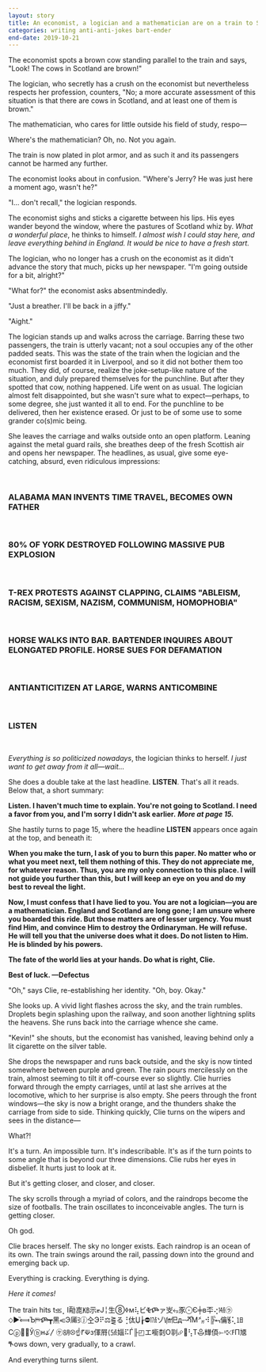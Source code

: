 ```yaml
---
layout: story
title: An economist, a logician and a mathematician are on a train to Scotland.
categories: writing anti-anti-jokes bart-ender
end-date: 2019-10-21
---
```


The economist spots a brown cow standing parallel to the train and says, "Look! The cows in Scotland are brown!"

The logician, who secretly has a crush on the economist but nevertheless respects her profession, counters, "No; a more accurate assessment of this situation is that there are cows in Scotland, and at least one of them is brown."

The mathematician, who cares for little outside his field of study, respo—

Where's the mathematician? Oh, no. Not you again.

The train is now plated in plot armor, and as such it and its passengers cannot be harmed any further.

The economist looks about in confusion. "Where's Jerry? He was just here a moment ago, wasn't he?"

"I… don't recall," the logician responds.

The economist sighs and sticks a cigarette between his lips. His eyes wander beyond the window, where the pastures of Scotland whiz by. *What a wonderful place*, he thinks to himself. *I almost wish I could stay here, and leave everything behind in England. It would be nice to have a fresh start.*

The logician, who no longer has a crush on the economist as it didn't advance the story that much, picks up her newspaper. "I'm going outside for a bit, alright?"

"What for?" the economist asks absentmindedly.

"Just a breather. I'll be back in a jiffy."

"Aight."

The logician stands up and walks across the carriage. Barring these two passengers, the train is utterly vacant; not a soul occupies any of the other padded seats. This was the state of the train when the logician and the economist first boarded it in Liverpool, and so it did not bother them too much. They did, of course, realize the joke-setup-like nature of the situation, and duly prepared themselves for the punchline. But after they spotted that cow, nothing happened. Life went on as usual. The logician almost felt disappointed, but she wasn't sure what to expect—perhaps, to some degree, she just wanted it all to end. For the punchline to be delivered, then her existence erased. Or just to be of some use to some grander co(s)mic being.

She leaves the carriage and walks outside onto an open platform. Leaning against the metal guard rails, she breathes deep of the fresh Scottish air and opens her newspaper. The headlines, as usual, give some eye-catching, absurd, even ridiculous impressions:

&nbsp;

### ALABAMA MAN INVENTS TIME TRAVEL, BECOMES OWN FATHER

&nbsp;

### 80% OF YORK DESTROYED FOLLOWING MASSIVE PUB EXPLOSION

&nbsp;

### T-REX PROTESTS AGAINST CLAPPING, CLAIMS "ABLEISM, RACISM, SEXISM, NAZISM, COMMUNISM, HOMOPHOBIA"

&nbsp;

### HORSE WALKS INTO BAR. BARTENDER INQUIRES ABOUT ELONGATED PROFILE. HORSE SUES FOR DEFAMATION

&nbsp;

### ANTIANTICITIZEN AT LARGE, WARNS ANTICOMBINE

&nbsp;

### LISTEN

&nbsp;

*Everything is so politicized nowadays*, the logician thinks to herself. *I just want to get away from it all—wait…*

She does a double take at the last headline. **LISTEN**. That's all it reads. Below that, a short summary:

**Listen. I haven't much time to explain. You're not going to Scotland. I need a favor from you, and I'm sorry I didn't ask earlier.** ***More at page 15.***

She hastily turns to page 15, where the headline **LISTEN** appears once again at the top, and beneath it:

**When you make the turn, I ask of you to burn this paper. No matter who or what you meet next, tell them nothing of this. They do not appreciate me, for whatever reason. Thus, you are my only connection to this place. I will not guide you further than this, but I will keep an eye on you and do my best to reveal the light.**

**Now, I must confess that I have lied to you. You are not a logician—you are a mathematician. England and Scotland are long gone; I am unsure where you boarded this ride. But those matters are of lesser urgency. You must find Him, and convince Him to destroy the Ordinaryman. He will refuse. He will tell you that the universe does what it does. Do not listen to Him. He is blinded by his powers.**

**The fate of the world lies at your hands. Do what is right, Clie.**

**Best of luck. —Defectus**

"Oh," says Clie, re-establishing her identity. "Oh, boy. Okay."

She looks up. A vivid light flashes across the sky, and the train rumbles. Droplets begin splashing upon the railway, and soon another lightning splits the heavens. She runs back into the carriage whence she came.

"Kevin!" she shouts, but the economist has vanished, leaving behind only a lit cigarette on the silver table.

She drops the newspaper and runs back outside, and the sky is now tinted somewhere between purple and green. The rain pours mercilessly on the train, almost seeming to tilt it off-course ever so slightly. Clie hurries forward through the empty carriages, until at last she arrives at the locomotive, which to her surprise is also empty. She peers through the front windows—the sky is now a bright orange, and the thunders shake the carriage from side to side. Thinking quickly, Clie turns on the wipers and sees in the distance—

What?!

It's a turn. An impossible turn. It's indescribable. It's as if the turn points to some angle that is beyond our three dimensions. Clie rubs her eyes in disbelief. It hurts just to look at it.

But it's getting closer, and closer, and closer.

The sky scrolls through a myriad of colors, and the raindrops become the size of footballs. The train oscillates to inconceivable angles. The turn is getting closer.

Oh god.

Clie braces herself. The sky no longer exists. Each raindrop is an ocean of its own. The train swings around the rail, passing down into the ground and emerging back up.

Everything is cracking. Everything is dying.

*Here it comes!*

The train hits t⪣⡀І㔝㖛㎅⽰ޓЈ╎⽣➇ߦм⢧ビⷂⶾァ㞵⭂⾗⨀Є╪в㔻⢔㍦㋶⬦►ⷰ⟽Ъ⛿ⶾ┳⿊⥺Э㕊⫖ⓙ㒰Э⠟⚖⪌る⢘㑀Џ┟⛔㍩ゾ㏞㐶д╌ⶣⷫМ㍋⠺╠ⷺ⮢㒢⯉⢅㏠Сⓟ⿞❑Ўⓑн⫝̸〳㋘㋇⮾☝⹍⟱з㑮㞕⟨㍝㛴⠯Ѓ╟◰エ㘅㓼О㔈⮵⹲⢣Т⯕㒯㑯⟜⹀⤪ߓП㐡ⷖows down, very gradually, to a crawl.

And everything turns silent.